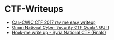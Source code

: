 # CTF-Writeups
* [Can-CWIC CTF 2017 rev me easy writeup](https://3lioo.blogspot.com/2017/10/can-cwic-ctf-2017-rev-me-easy-writeup.html)
* [Oman National Cyber Security CTF Quals \ GUI I ](https://3lioo.blogspot.com/2017/11/oman-national-cyber-security-ctf-quals.html)
* [Hook-me write up - Syria National CTF (Finals) ](https://3lioo.blogspot.com/2020/07/syria-national-ctf-finals-hook-me.html)
